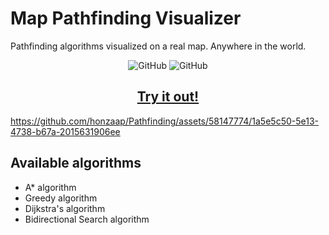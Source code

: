 <h1>Map Pathfinding Visualizer</h1>
<p>Pathfinding algorithms visualized on a real map. Anywhere in the world.</p>

<p align="center">
  <img alt="GitHub" src="https://img.shields.io/github/license/honzaap/Pathfinding"/>
  <img alt="GitHub" src="https://img.shields.io/github/stars/honzaap/Pathfinding"/>
</p>

<h2 align="center">
    <a href="https://honzaap.github.io/Pathfinding">
        <b>Try it out!</b>
    </a>
</h2>


https://github.com/honzaap/Pathfinding/assets/58147774/1a5e5c50-5e13-4738-b67a-2015631906ee


## Available algorithms 
- A* algorithm
- Greedy algorithm
- Dijkstra's algorithm
- Bidirectional Search algorithm
